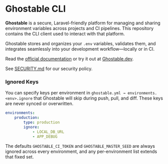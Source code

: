 # Ghostable CLI

**Ghostable** is a secure, Laravel-friendly platform for managing and sharing environment variables across projects and CI pipelines. This repository contains the CLI client used to interact with that platform.

Ghostable stores and organizes your `.env` variables, validates them, and integrates seamlessly into your development workflow—locally or in CI.

Read the [official documentation](https://docs.ghostable.dev) or try it out at [Ghostable.dev](https://ghostable.dev).

See [SECURITY.md](./SECURITY.md) for our security policy.

### Ignored Keys

You can specify keys per environment in `ghostable.yml → environments.<env>.ignore` that Ghostable will skip during push, pull, and diff. These keys are never synced or overwritten.

```yaml
environments:
    production:
        type: production
        ignore:
            - LOCAL_DB_URL
            - APP_DEBUG
```

The defaults `GHOSTABLE_CI_TOKEN` and `GHOSTABLE_MASTER_SEED` are always ignored across every environment, and any per-environment list extends that fixed set.
